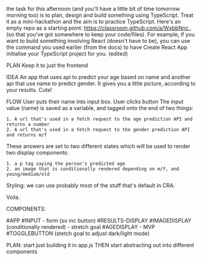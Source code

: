 the task for this afternoon (and you'll have a little bit of time tomorrow morning too) is to plan, design and build something using TypeScript. Treat it as a mini-hackathon and the aim is to practice TypeScript. Here's an empty repo as a starting point: https://classroom.github.com/a/WxbbNnc_ (so that you've got somewhere to keep your code/files).
For example, if you want to build something involving React (doesn't have to be), you can use the command you used earlier (from the docs) to have Create React App initialise your TypeScript project for you. (edited) 

PLAN
Keep it to just the frontend

IDEA
An app that uses api to predict your age based on name and another api that use name to predict gender. It gives you a little picture, according to your results. Cute!

FLOW
User puts their name into input box.
User clicks button 
The input value (name) is saved as a variable, and tagged onto the end of two things:

    1. A url that's used in a fetch request to the age prediction API and returns a number
    2. A url that's used in a fetch request to the gender prediction API and returns m/f
    
These answers are set to two different states which will be used to render two display components:

    1. a p tag saying the person's predicted age
    2. an image that is conditionally rendered depending on m/f, and young/medium/old

Styling: we can use probably most of the stuff that's default in CRA. 

Voila. 


COMPONENTS:

#APP
#INPUT - form (so inc button)
#RESULTS-DISPLAY
    #IMAGEDISPLAY (conditionally rendered) - stretch goal
    #AGEDISPLAY - MVP
#TOGGLEBUTTON (stetch goal to adjust dark/light mode)


PLAN:
    start just building it in app.js
    THEN start abstracting out into different components